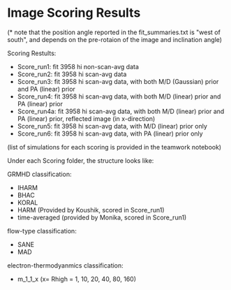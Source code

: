 # Image Scoring Results
(* note that the position angle reported in the fit_summaries.txt is "west of south", and depends on the pre-rotaion of the image and inclination angle)

Scoring Restults:
- Score_run1: fit 3958 hi non-scan-avg data
- Score_run2: fit 3958 hi scan-avg data
- Score_run3: fit 3958 hi scan-avg data, with both M/D (Gaussian) prior and PA (linear) prior
- Score_run4: fit 3958 hi scan-avg data, with both M/D (linear) prior and PA (linear) prior
- Score_run4a: fit 3958 hi scan-avg data, with both M/D (linear) prior and PA (linear) prior, reflected image (in x-direction)
- Score_run5: fit 3958 hi scan-avg data, with M/D (linear) prior only
- Score_run6: fit 3958 hi scan-avg data, with PA (linear) prior only

(list of simulations for each scoring is provided in the teamwork notebook)



Under each Scoring folder, the structure looks like:

GRMHD classification:
- IHARM
- BHAC
- KORAL
- HARM (Provided by Koushik, scored in Score_run1)
- time-averaged (provided by Monika, scored in Score_run1)

flow-type classification:
- SANE
- MAD

electron-thermodyanmics classification:
- m_1_1_x (x= Rhigh = 1, 10, 20, 40, 80, 160)


